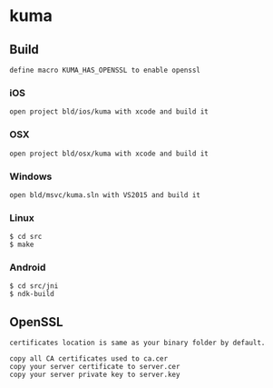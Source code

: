 # kuma


## Build
```
define macro KUMA_HAS_OPENSSL to enable openssl
```

### iOS
```
open project bld/ios/kuma with xcode and build it
```

### OSX
```
open project bld/osx/kuma with xcode and build it
```

### Windows
```
open bld/msvc/kuma.sln with VS2015 and build it
```

### Linux
```
$ cd src
$ make
```

### Android
```
$ cd src/jni
$ ndk-build
```

## OpenSSL
```
certificates location is same as your binary folder by default.

copy all CA certificates used to ca.cer
copy your server certificate to server.cer
copy your server private key to server.key
```
